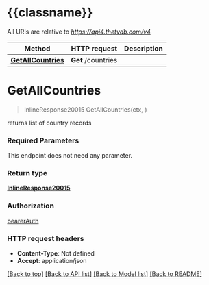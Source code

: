 # {{classname}}

All URIs are relative to *https://api4.thetvdb.com/v4*

Method | HTTP request | Description
------------- | ------------- | -------------
[**GetAllCountries**](CountriesApi.md#GetAllCountries) | **Get** /countries | 

# **GetAllCountries**
> InlineResponse20015 GetAllCountries(ctx, )


returns list of country records

### Required Parameters
This endpoint does not need any parameter.

### Return type

[**InlineResponse20015**](inline_response_200_15.md)

### Authorization

[bearerAuth](../README.md#bearerAuth)

### HTTP request headers

 - **Content-Type**: Not defined
 - **Accept**: application/json

[[Back to top]](#) [[Back to API list]](../README.md#documentation-for-api-endpoints) [[Back to Model list]](../README.md#documentation-for-models) [[Back to README]](../README.md)

